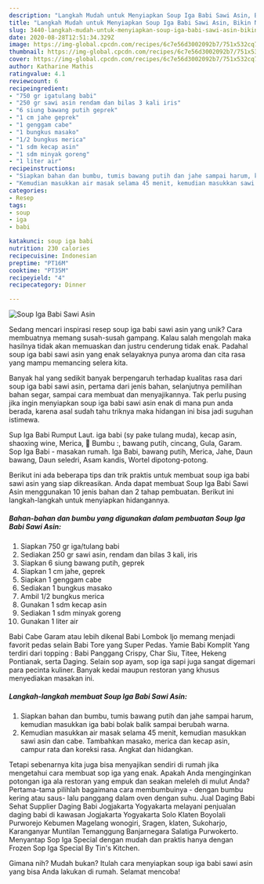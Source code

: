 ```yaml
---
description: "Langkah Mudah untuk Menyiapkan Soup Iga Babi Sawi Asin, Bikin Ngiler"
title: "Langkah Mudah untuk Menyiapkan Soup Iga Babi Sawi Asin, Bikin Ngiler"
slug: 3440-langkah-mudah-untuk-menyiapkan-soup-iga-babi-sawi-asin-bikin-ngiler
date: 2020-08-28T12:51:34.329Z
image: https://img-global.cpcdn.com/recipes/6c7e56d3002092b7/751x532cq70/soup-iga-babi-sawi-asin-foto-resep-utama.jpg
thumbnail: https://img-global.cpcdn.com/recipes/6c7e56d3002092b7/751x532cq70/soup-iga-babi-sawi-asin-foto-resep-utama.jpg
cover: https://img-global.cpcdn.com/recipes/6c7e56d3002092b7/751x532cq70/soup-iga-babi-sawi-asin-foto-resep-utama.jpg
author: Katharine Mathis
ratingvalue: 4.1
reviewcount: 6
recipeingredient:
- "750 gr igatulang babi"
- "250 gr sawi asin rendam dan bilas 3 kali iris"
- "6 siung bawang putih geprek"
- "1 cm jahe geprek"
- "1 genggam cabe"
- "1 bungkus masako"
- "1/2 bungkus merica"
- "1 sdm kecap asin"
- "1 sdm minyak goreng"
- "1 liter air"
recipeinstructions:
- "Siapkan bahan dan bumbu, tumis bawang putih dan jahe sampai harum, kemudian masukkan iga babi bolak balik sampai berubah warna."
- "Kemudian masukkan air masak selama 45 menit, kemudian masukkan sawi asin dan cabe. Tambahkan masako, merica dan kecap asin, campur rata dan koreksi rasa. Angkat dan hidangkan."
categories:
- Resep
tags:
- soup
- iga
- babi

katakunci: soup iga babi 
nutrition: 230 calories
recipecuisine: Indonesian
preptime: "PT16M"
cooktime: "PT35M"
recipeyield: "4"
recipecategory: Dinner

---
```



![Soup Iga Babi Sawi Asin](https://img-global.cpcdn.com/recipes/6c7e56d3002092b7/751x532cq70/soup-iga-babi-sawi-asin-foto-resep-utama.jpg)

Sedang mencari inspirasi resep soup iga babi sawi asin yang unik? Cara membuatnya memang susah-susah gampang. Kalau salah mengolah maka hasilnya tidak akan memuaskan dan justru cenderung tidak enak. Padahal soup iga babi sawi asin yang enak selayaknya punya aroma dan cita rasa yang mampu memancing selera kita.

Banyak hal yang sedikit banyak berpengaruh terhadap kualitas rasa dari soup iga babi sawi asin, pertama dari jenis bahan, selanjutnya pemilihan bahan segar, sampai cara membuat dan menyajikannya. Tak perlu pusing jika ingin menyiapkan soup iga babi sawi asin enak di mana pun anda berada, karena asal sudah tahu triknya maka hidangan ini bisa jadi suguhan istimewa.

Sup Iga Babi Rumput Laut. iga babi (sy pake tulang muda), kecap asin, shaoxing wine, Merica, 🌸 Bumbu :, bawang putih, cincang, Gula, Garam. Sop Iga Babi - masakan rumah. Iga Babi, bawang putih, Merica, Jahe, Daun bawang, Daun seledri, Asam kandis, Wortel dipotong-potong.


Berikut ini ada beberapa tips dan trik praktis untuk membuat soup iga babi sawi asin yang siap dikreasikan. Anda dapat membuat Soup Iga Babi Sawi Asin menggunakan 10 jenis bahan dan 2 tahap pembuatan. Berikut ini langkah-langkah untuk menyiapkan hidangannya.

<!--inarticleads1-->

##### Bahan-bahan dan bumbu yang digunakan dalam pembuatan Soup Iga Babi Sawi Asin:

1. Siapkan 750 gr iga/tulang babi
1. Sediakan 250 gr sawi asin, rendam dan bilas 3 kali, iris
1. Siapkan 6 siung bawang putih, geprek
1. Siapkan 1 cm jahe, geprek
1. Siapkan 1 genggam cabe
1. Sediakan 1 bungkus masako
1. Ambil 1/2 bungkus merica
1. Gunakan 1 sdm kecap asin
1. Sediakan 1 sdm minyak goreng
1. Gunakan 1 liter air


Babi Cabe Garam atau lebih dikenal Babi Lombok Ijo memang menjadi favorit pedas selain Babi Tore yang Super Pedas. Yamie Babi Komplit Yang terdiri dari topping : Babi Panggang Crispy, Char Siu, Titee, Hekeng Pontianak, serta Daging. Selain sop ayam, sop iga sapi juga sangat digemari para pecinta kuliner. Banyak kedai maupun restoran yang khusus menyediakan masakan ini. 

<!--inarticleads2-->

##### Langkah-langkah membuat Soup Iga Babi Sawi Asin:

1. Siapkan bahan dan bumbu, tumis bawang putih dan jahe sampai harum, kemudian masukkan iga babi bolak balik sampai berubah warna.
1. Kemudian masukkan air masak selama 45 menit, kemudian masukkan sawi asin dan cabe. Tambahkan masako, merica dan kecap asin, campur rata dan koreksi rasa. Angkat dan hidangkan.


Tetapi sebenarnya kita juga bisa menyajikan sendiri di rumah jika mengetahui cara membuat sop iga yang enak. Apakah Anda menginginkan potongan iga ala restoran yang empuk dan seakan meleleh di mulut Anda? Pertama-tama pilihlah bagaimana cara membumbuinya - dengan bumbu kering atau saus- lalu panggang dalam oven dengan suhu. Jual Daging Babi Sehat Supplier Daging Babi Jogjakarta Yogyakarta melayani penjualan daging babi di kawasan Jogjakarta Yogyakarta Solo Klaten Boyolali Purworejo Kebumen Magelang wonogiri, Sragen, klaten, Sukoharjo, Karanganyar Muntilan Temanggung Banjarnegara Salatiga Purwokerto. Menyantap Sop Iga Special dengan mudah dan praktis hanya dengan Frozen Sop Iga Special By Tin&#39;s Kitchen. 

Gimana nih? Mudah bukan? Itulah cara menyiapkan soup iga babi sawi asin yang bisa Anda lakukan di rumah. Selamat mencoba!
